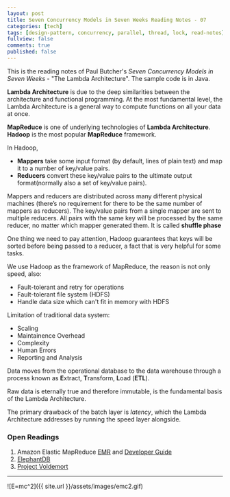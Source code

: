 ```yaml
---
layout: post
title: Seven Concurrency Models in Seven Weeks Reading Notes - 07
categories: [tech]
tags: [design-pattern, concurrency, parallel, thread, lock, read-notes]
fullview: false
comments: true
published: false
---
```


This is the reading notes of Paul Butcher's *Seven Concurrency Models in Seven Weeks* - "The Lambda Architecture". The sample code is in Java.

**Lambda Architecture** is due to the deep similarities between the architecture and functional programming. At the most fundamental level, the Lambda Architecture is a general way to compute functions on all your data at once. 

**MapReduce** is one of underlying technologies of **Lambda Architecture**. **Hadoop** is the most popular **MapReduce** framework.

In Hadoop, 
  - **Mappers** take some input format (by default, lines of plain text) and map it to a number of key/value pairs.
  - **Reducers** convert these key/value pairs to the ultimate output format(normally also a set of key/value pairs).

Mappers and reducers are distributed across many different physical machines (there’s no requirement for there to be the same number of mappers as reducers). The key/value pairs from a single mapper are sent to multiple reducers. All pairs with the same key will be processed by the same
reducer, no matter which mapper generated them. It is called **shuffle phase**

One thing we need to pay attention, Hadoop guarantees that keys will be sorted before being passed to a reducer, a fact that is very helpful for some tasks.

We use Hadoop as the framework of MapReduce, the reason is not only speed, also:
  - Fault-tolerant and retry for operations
  - Fault-tolerant file system (HDFS)
  - Handle data size which can't fit in memory with HDFS

Limitation of traditional data system:
  - Scaling
  - Maintainence Overhead
  - Complexity
  - Human Errors
  - Reporting and Analysis

Data moves from the operational database to the data warehouse through a process known as **E**xtract, **T**ransform, **L**oad (**ETL**).

Raw data is eternally true and therefore immutable, is the fundamental basis of the Lambda Architecture.

The primary drawback of the batch layer is *latency*, which the Lambda Architecture addresses by running the speed layer alongside.

### Open Readings
1. Amazon Elastic MapReduce [EMR](http://aws.amazon.com/elasticmapreduce/) and [Developer Guide](http://docs.aws.amazon.com/ElasticMapReduce/latest/DeveloperGuide/emr-plan-hadoop-version.html)
2. [ElephantDB](https://github.com/nathanmarz/elephantdb)
3. [Project Voldemort](http://www.project-voldemort.com/voldemort/)


---
![E=mc^2]({{ site.url }}/assets/images/emc2.gif)